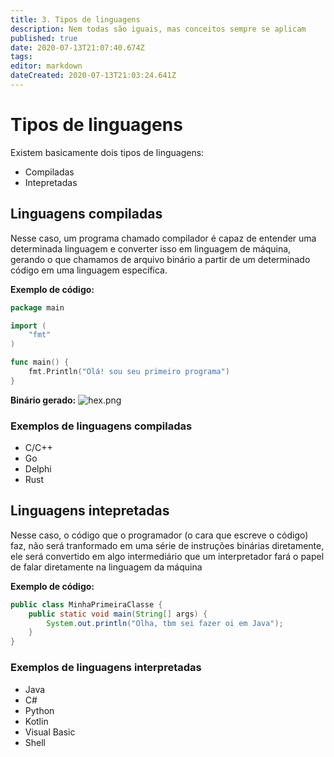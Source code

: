 ```yaml
---
title: 3. Tipos de linguagens
description: Nem todas são iguais, mas conceitos sempre se aplicam
published: true
date: 2020-07-13T21:07:40.674Z
tags: 
editor: markdown
dateCreated: 2020-07-13T21:03:24.641Z
---
```


# Tipos de linguagens

Existem basicamente dois tipos de linguagens:
- Compiladas
- Intepretadas

## Linguagens compiladas
Nesse caso, um programa chamado compilador é capaz de entender uma determinada linguagem e converter isso em linguagem de máquina, gerando o que chamamos de arquivo binário a partir de um determinado código em uma linguagem específica.

**Exemplo de código:**
``` go
package main

import (
	"fmt"
)

func main() {
	fmt.Println("Olá! sou seu primeiro programa")
}

```

**Binário gerado:**
![hex.png](/hex.png)

### Exemplos de linguagens compiladas
- C/C++
- Go
- Delphi
- Rust

## Linguagens intepretadas
Nesse caso, o código que o programador (o cara que escreve o código) faz, não será tranformado em uma série de instruções binárias diretamente, ele será convertido em algo intermediário que um interpretador fará o papel de falar diretamente na linguagem da máquina

**Exemplo de código:**
``` java
public class MinhaPrimeiraClasse {
    public static void main(String[] args) {
        System.out.println("Olha, tbm sei fazer oi em Java");
    }
}
```

### Exemplos de linguagens interpretadas
- Java
- C#
- Python
- Kotlin
- Visual Basic
- Shell
